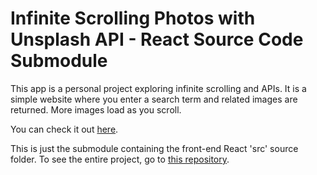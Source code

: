 # Infinite Scrolling Photos with Unsplash API - React Source Code Submodule

This app is a personal project exploring infinite scrolling and APIs. It is a simple website where you enter a search term and related images are returned. More images load as you scroll.

You can check it out [here](https://www.sunkenworld.com/photo-search). 

This is just the submodule containing the front-end React 'src' source folder. To see the entire project, go to [this repository](https://github.com/mackenziewritescode/photo-search).
